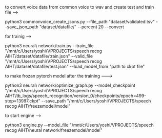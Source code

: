 to convert voice data from common voice to wav and create test and train file -->


python3 commonvoice_create_jsons.py --file_path "dataset/validated.tsv" --save_json_path "dataset/datafile/" --percent 20 --convert


for trainig -->

python3 neural\ network/train.py --train_file "/mnt/c/Users/yoshi/VPROJECTS/speech recog AIHT/dataset/datafile/train.json" --valid_file "/mnt/c/Users/yoshi/VPROJECTS/speech recog AIHT/dataset/datafile/test.json" --load_model_from "path to ckpt file"


to make frozan pytorch model after the training --->

python3 neural\ network/optimize_graph.py --model_checkpoint "/mnt/c/Users/yoshi/VPROJECTS/speech recog AIHT/tb_logs/speech_recognition/version_0/checkpoints/epoch=499-step=13987.ckpt" --save_path "/mnt/c/Users/yoshi/VPROJECTS/speech recog AIHT/freezemodel/model"


to start engine -->

python3 engine.py --model_file "/mnt/c/Users/yoshi/VPROJECTS/speech recog AIHT/neural network/freezemodel/model" 